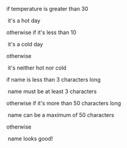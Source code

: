 if temperature is greater than 30

​    it's a hot day

otherwise if it's less than 10

​    it's a cold day

otherwise

​    it's neither hot nor cold



if name is less than 3 characters long

​    name must be at least 3 characters

otherwise if it's more than 50 characters long

​    name can be a maximum of 50 characters

otherwise

​    name looks good!